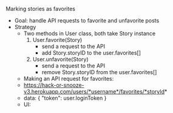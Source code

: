 Marking stories as favorites
- Goal: handle API requests to favorite and unfavorite posts
- Strategy
    - Two methods in User class, both take Story instance
        1. User.favorite(Story)
            - send a request to the API
            - add Story.storyID to the user.favorites[]
        2. User.unfavorite(Story)
            - send a request to the API
            - remove Story.storyID from the user.favorites[]
    - Making an API request for favorites:
     - https://hack-or-snooze-v3.herokuapp.com/users/*username*/favorites/*storyId*
     - data: {
                "token": user.loginToken
            }
    - UI: 

